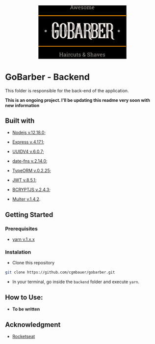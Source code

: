 <p align="center"> 
  <img src='https://github.com/cgmbauer/assets/blob/master/gobarber/logo.svg' alt='GoBarber logo' width="300px"  />
</p>

# GoBarber - Backend
  
 This folder is responsible for the back-end of the application.

**This is an ongoing project. I'll be updating this readme very soon with new information**

## Built with

- [Nodejs v.12.18.0](https://nodejs.org/en/);

- [Express v.4.17.1](https://expressjs.com/pt-br/);

- [UUIDV4 v.6.0.7](https://www.npmjs.com/package/uuidv4);

- [date-fns v.2.14.0](https://date-fns.org/);

- [TypeORM v.0.2.25](https://typeorm.io/#/);

- [JWT v.8.5.1](https://typeorm.io/#/);

- [BCRYPTJS v.2.4.3](https://www.npmjs.com/package/bcryptjs);

- [Multer v.1.4.2](https://github.com/expressjs/multer).

## Getting Started

### Prerequisites

- [yarn v.1.x.x](https://classic.yarnpkg.com/en/docs/install)

### Instalation

- Clone this repository
```sh
git clone https://github.com/cgmbauer/gobarber.git
```
- In your terminal, go inside the `backend` folder and execute `yarn`.

## How to Use:

- **To be written**

## Acknowledgment

- [Rocketseat](https://rocketseat.com.br/)


